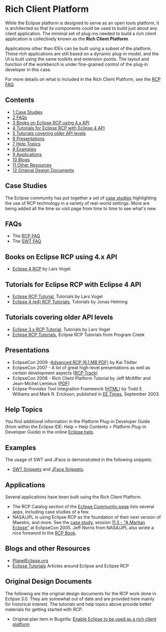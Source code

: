 Rich Client Platform
====================

While the Eclipse platform is designed to serve as an open tools platform, it is architected so that its components could be used to build just about any client application. 
The minimal set of plug-ins needed to build a rich client application is collectively known as the **Rich Client Platform**.

Applications other than IDEs can be built using a subset of the platform. 
These rich applications are still based on a dynamic plug-in model, and the UI is built using the same toolkits and extension points. 
The layout and function of the workbench is under fine-grained control of the plug-in developer in this case.

For more details on what is included in the Rich Client Platform, see the [RCP FAQ](https://github.com/eclipse-platform/eclipse.platform.ui/blob/master/docs/Rich_Client_Platform/Rich_Client_Platform_FAQ.md).

Contents
--------

*   [1 Case Studies](#Case-Studies)
*   [2 FAQs](#FAQs)
*   [3 Books on Eclipse RCP using 4.x API](#books-on-eclipse-rcp-using-4x-api)
*   [4 Tutorials for Eclipse RCP with Eclipse 4 API](#Tutorials-for-Eclipse-RCP-with-Eclipse-4-API)
*   [5 Tutorials covering older API levels](#Tutorials-covering-older-API-levels)
*   [6 Presentations](#Presentations)
*   [7 Help Topics](#Help-Topics)
*   [8 Examples](#Examples)
*   [9 Applications](#Applications)
*   [10 Blogs](#Blogs)
*   [11 Other Resources](#Other-Resources)
*   [12 Original Design Documents](#Original-Design-Documents)

Case Studies
------------

The Eclipse community has put together a set of [case studies](https://www.eclipse.org/community/rcpcp.php) highlighting the use of RCP technology in a variety of real-world settings. 
More are being added all the time so visit page from time to time to see what's new.

FAQs
----

*   The [RCP FAQ](https://github.com/eclipse-platform/eclipse.platform.ui/blob/master/docs/Rich_Client_Platform/Rich_Client_Platform_FAQ.md)
*   The [SWT FAQ](https://www.eclipse.org/swt/faq.php)

Books on Eclipse RCP using 4.x API
----------------------------------

*   [Eclipse 4 RCP](https://www.vogella.com/books/eclipsercp.html) by Lars Vogel.

Tutorials for Eclipse RCP with Eclipse 4 API
--------------------------------------------

*   [Eclipse RCP Tutorial](https://www.vogella.com/tutorials/EclipseRCP/article.html), Tutorials by Lars Vogel
*   [Eclipse 4 (e4) RCP Tutorials](https://eclipsesource.com/blogs/2016/01/15/eclipse-4-e4-tutorials-updated/), Tutorials by Jonas Helming

Tutorials covering older API levels
-----------------------------------

*   [Eclipse 3.x RCP Tutorial](https://www.vogella.com/tutorials/Eclipse3RCP/article.html), Tutorials by Lars Vogel
*   [Eclipse RCP Tutorials](https://www.programcreek.com/develop-plug-ins-using-rcp/), Eclipse RCP Tutorials from Program Creek

Presentations
-------------

*   EclipseCon 2009 -[Advanced RCP (6.1 MB PDF)](http://www.toedter.com/download/eclipsecon/Advanced-RCP-EclipseCon-2009.pdf) by Kai Tödter
*   EclipseCon 2007 - A lot of great high-level presentations as well as certain development aspects ([RCP Track](http://www.eclipsecon.org/2007/index.php?page=sub/&area=rich-client))
*   EclipseCon 2006 - Rich Client Platform Tutorial by Jeff McAffer and Jean-Michel Lemieux ([PDF](http://wiki.eclipse.org/images/d/d9/EclipseCon_RCP_Tutorial_2006.pdf))
*   Eclipse Provides Tool Integration Framework ([HTML](https://www.eetimes.com/eclipse-provides-tool-integration-framework/)) by Todd E. Williams and Mark R. Erickson, published in [EE Times](https://www.eetimes.com/eclipse-provides-tool-integration-framework/), September 2003.

Help Topics
-----------

You find additional information in the Platform Plug-in Developer Guide (from within the Eclipse IDE: Help > Help Contents > Platform Plug-in Developer Guide) in the online [Eclipse help](https://help.eclipse.org/latest).

Examples
--------

The usage of SWT and JFace is demonstrated in the following snippets:

*   [SWT Snippets](https://www.eclipse.org/swt/snippets/) and [JFace Snippets](https://github.com/eclipse-platform/eclipse.platform.ui/blob/master/docs/JFaceSnippets.md).

Applications
------------

Several applications have been built using the Rich Client Platform.

*   The RCP Catalog section of the [Eclipse Community page](http://eclipse.org/community) lists several apps, including case studies of a few.
*   NASA/JPL is using Eclipse RCP as the foundation of their next version of Maestro, and more. See the [case study](http://eclipse.org/community/casestudies/NASAfinal.pdf), session [11.3 - "A Martian Eclipse"](http://www.eclipsecon.org/2005/sessions.php) at EclipseCon 2005. Jeff Norris from NASA/JPL also wrote a nice foreword to the [RCP Book](https://github.com/eclipse-platform/eclipse.platform.ui/blob/master/docs/Rich_Client_Platform/Rich_Client_Platform_Book.md).

Blogs and other Resources
-------------------------

*   [PlanetEclipse.org](https://planeteclipse.org/planet/)
*   [Eclipse Tutorials](https://www.vogella.com/eclipse.html) Articles around Eclipse and Eclipse RCP

Original Design Documents
-------------------------

The following are the original design documents for the RCP work done in Eclipse 3.0. They are somewhat out of date and are provided here mainly for historical interest. The tutorials and help topics above provide better materials for getting started with RCP.

*   Original plan item in Bugzilla: [Enable Eclipse to be used as a rich client platform](https://bugs.eclipse.org/bugs/show_bug.cgi?id=36967)

